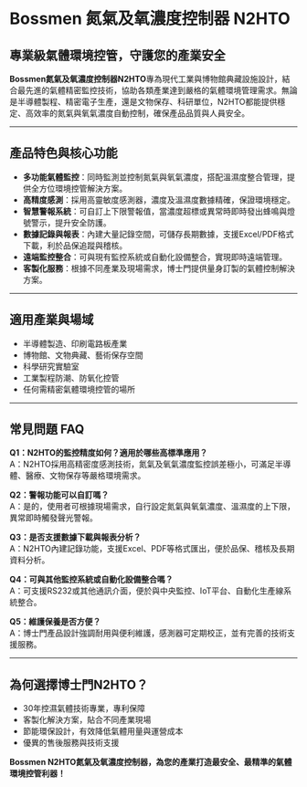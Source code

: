 # Bossmen 氮氣及氧濃度控制器 N2HTO

## 專業級氣體環境控管，守護您的產業安全

**Bossmen氮氣及氧濃度控制器N2HTO**專為現代工業與博物館典藏設施設計，結合最先進的氣體精密監控技術，協助各類產業達到嚴格的氣體環境管理需求。無論是半導體製程、精密電子生產，還是文物保存、科研單位，N2HTO都能提供穩定、高效率的氮氣與氧氣濃度自動控制，確保產品品質與人員安全。

---

## 產品特色與核心功能

- **多功能氣體監控**：同時監測並控制氮氣與氧氣濃度，搭配溫濕度整合管理，提供全方位環境控管解決方案。
- **高精度感測**：採用高靈敏度感測器，濃度及溫濕度數據精確，保證環境穩定。
- **智慧警報系統**：可自訂上下限警報值，當濃度超標或異常時即時發出蜂鳴與燈號警示，提升安全防護。
- **數據記錄與報表**：內建大量記錄空間，可儲存長期數據，支援Excel/PDF格式下載，利於品保追蹤與稽核。
- **遠端監控整合**：可與現有監控系統或自動化設備整合，實現即時遠端管理。
- **客製化服務**：根據不同產業及現場需求，博士門提供量身訂製的氣體控制解決方案。

---

## 適用產業與場域

- 半導體製造、印刷電路板產業
- 博物館、文物典藏、藝術保存空間
- 科學研究實驗室
- 工業製程防潮、防氧化控管
- 任何需精密氣體環境控管的場所

---

## 常見問題 FAQ

**Q1：N2HTO的監控精度如何？適用於哪些高標準應用？**  
A：N2HTO採用高精密度感測技術，氮氣及氧氣濃度監控誤差極小，可滿足半導體、醫療、文物保存等嚴格環境需求。

**Q2：警報功能可以自訂嗎？**  
A：是的，使用者可根據現場需求，自行設定氮氣與氧氣濃度、溫濕度的上下限，異常即時觸發聲光警報。

**Q3：是否支援數據下載與報表分析？**  
A：N2HTO內建記錄功能，支援Excel、PDF等格式匯出，便於品保、稽核及長期資料分析。

**Q4：可與其他監控系統或自動化設備整合嗎？**  
A：可支援RS232或其他通訊介面，便於與中央監控、IoT平台、自動化生產線系統整合。

**Q5：維護保養是否方便？**  
A：博士門產品設計強調耐用與便利維護，感測器可定期校正，並有完善的技術支援服務。

---

## 為何選擇博士門N2HTO？

- 30年控濕氣體技術專業，專利保障
- 客製化解決方案，貼合不同產業現場
- 節能環保設計，有效降低氣體用量與運營成本
- 優異的售後服務與技術支援

**Bossmen N2HTO氮氣及氧濃度控制器，為您的產業打造最安全、最精準的氣體環境控管利器！**